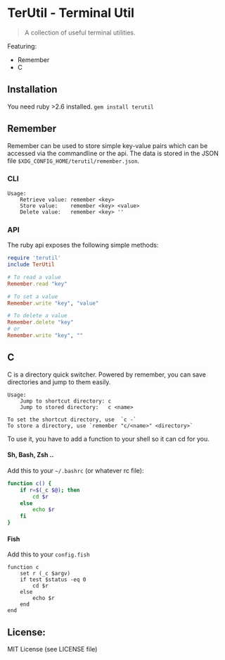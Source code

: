 # TerUtil - Terminal Util

> A collection of useful terminal utilities.

Featuring:
 - Remember
 - C

## Installation
You need ruby >2.6 installed.
`gem install terutil`

## Remember

Remember can be used to store simple key-value pairs which can be accessed via the commandline or the api.
The data is stored in the JSON file `$XDG_CONFIG_HOME/terutil/remember.json`.

### CLI
```
Usage:
    Retrieve value: remember <key>
    Store value:    remember <key> <value>
    Delete value:   remember <key> ''
```

### API

The ruby api exposes the following simple methods:
```ruby
require 'terutil'
include TerUtil

# To read a value
Remember.read "key"

# To set a value
Remember.write "key", "value"

# To delete a value
Remember.delete "key"
# or
Remember.write "key", ""
```

## C

C is a directory quick switcher. Powered by remember, you can save directories and jump to them easily.

```
Usage:
    Jump to shortcut directory: c
    Jump to stored directory:   c <name>

To set the shortcut directory, use  `c -`
To store a directory, use `remember "c/<name>" <directory>`
```

To use it, you have to add a function to your shell so it can cd for you.

#### Sh, Bash, Zsh ..
Add this to your `~/.bashrc` (or whatever rc file):
```bash
function c() {
    if r=$(_c $@); then
        cd $r
    else
        echo $r
    fi
}
```

#### Fish
Add this to your `config.fish`
```fish
function c
    set r (_c $argv)
    if test $status -eq 0
        cd $r
    else
        echo $r
    end
end
```

## License:
MIT License (see LICENSE file)
